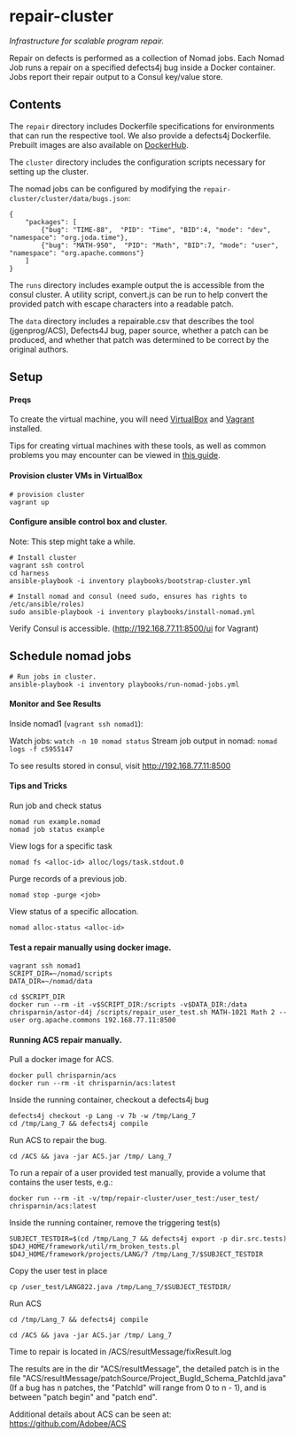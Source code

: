# repair-cluster

_Infrastructure for scalable program repair._

Repair on defects is performed as a collection of Nomad jobs. Each Nomad Job runs a repair on a specified defects4j bug inside a Docker container. Jobs report their repair output to a Consul key/value store.

## Contents

The `repair` directory includes Dockerfile specifications for environments that can run the respective tool. We also provide a defects4j Dockerfile. Prebuilt images are also available on [DockerHub](https://hub.docker.com/u/chrisparnin/).

The `cluster` directory includes the configuration scripts necessary for setting up the cluster. 

The nomad jobs can be configured by modifying the `repair-cluster/cluster/data/bugs.json`:

```
{
    "packages": [
        {"bug": "TIME-88",  "PID": "Time", "BID":4, "mode": "dev", "namespace": "org.joda.time"},
        {"bug": "MATH-950",  "PID": "Math", "BID":7, "mode": "user", "namespace": "org.apache.commons"}
    ]
}
```

The `runs` directory includes example output the is accessible from the consul cluster. A utility script, convert.js can be run to help convert the provided patch with escape characters into a readable patch.

The `data` directory includes a repairable.csv that describes the tool (jgenprog/ACS), Defects4J bug, paper source, whether a patch can be produced, and whether that patch was determined to be correct by the original authors.

## Setup

#### Preqs

To create the virtual machine, you will need [VirtualBox](https://www.virtualbox.org/) and [Vagrant](https://www.vagrantup.com/) installed.

Tips for creating virtual machines with these tools, as well as common problems you may encounter can be viewed in [this guide](https://github.com/chrisparnin/ComputingEnvironmentsWorkshop/blob/master/VM.md).

#### Provision cluster VMs in VirtualBox

    # provision cluster
    vagrant up

#### Configure ansible control box and cluster.

Note: This step might take a while.

    # Install cluster
    vagrant ssh control
    cd harness 
    ansible-playbook -i inventory playbooks/bootstrap-cluster.yml

    # Install nomad and consul (need sudo, ensures has rights to /etc/ansible/roles)
    sudo ansible-playbook -i inventory playbooks/install-nomad.yml

Verify Consul is accessible. (http://192.168.77.11:8500/ui for Vagrant)

## Schedule nomad jobs

    # Run jobs in cluster.
    ansible-playbook -i inventory playbooks/run-nomad-jobs.yml

#### Monitor and See Results

Inside nomad1 (`vagrant ssh nomad1`):

Watch jobs: `watch -n 10 nomad status`
Stream job output in nomad: `nomad logs -f c5955147`

To see results stored in consul, visit http://192.168.77.11:8500

#### Tips and Tricks

Run job and check status
```
nomad run example.nomad
nomad job status example
```

View logs for a specific task
```
nomad fs <alloc-id> alloc/logs/task.stdout.0
```

Purge records of a previous job.
```
nomad stop -purge <job>
```

View status of a specific allocation.
```
nomad alloc-status <alloc-id>
```

#### Test a repair manually using docker image.

```
vagrant ssh nomad1
SCRIPT_DIR=~/nomad/scripts
DATA_DIR=~/nomad/data

cd $SCRIPT_DIR 
docker run --rm -it -v$SCRIPT_DIR:/scripts -v$DATA_DIR:/data chrisparnin/astor-d4j /scripts/repair_user_test.sh MATH-1021 Math 2 --user org.apache.commons 192.168.77.11:8500
```

#### Running ACS repair manually.

Pull a docker image for ACS.
```
docker pull chrisparnin/acs
docker run --rm -it chrisparnin/acs:latest
```

Inside the running container, checkout a defects4j bug
```
defects4j checkout -p Lang -v 7b -w /tmp/Lang_7
cd /tmp/Lang_7 && defects4j compile
```

Run ACS to repair the bug.
```
cd /ACS && java -jar ACS.jar /tmp/ Lang_7
```

To run a repair of a user provided test manually, provide a volume that contains the user tests, e.g.:
```
docker run --rm -it -v/tmp/repair-cluster/user_test:/user_test/ chrisparnin/acs:latest
```

Inside the running container, remove the triggering test(s)
```
SUBJECT_TESTDIR=$(cd /tmp/Lang_7 && defects4j export -p dir.src.tests)
$D4J_HOME/framework/util/rm_broken_tests.pl $D4J_HOME/framework/projects/LANG/7 /tmp/Lang_7/$SUBJECT_TESTDIR
```
Copy the user test in place
```
cp /user_test/LANG822.java /tmp/Lang_7/$SUBJECT_TESTDIR/
```

Run ACS
```
cd /tmp/Lang_7 && defects4j compile

cd /ACS && java -jar ACS.jar /tmp/ Lang_7
```

Time to repair is located in /ACS/resultMessage/fixResult.log

The results are in the dir "ACS/resultMessage", the detailed patch is in the file "ACS/resultMessage/patchSource/Project_BugId_Schema_PatchId.java"(If a bug has n patches, the "PatchId" will range from 0 to n - 1), and is between "patch begin" and "patch end".

Additional details about ACS can be seen at: https://github.com/Adobee/ACS
